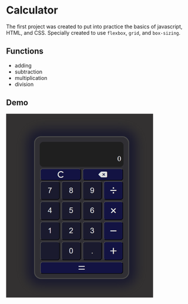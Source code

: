 # Calculator
The first project was created to put into practice the basics of javascript, HTML, and CSS.
Specially created to use `flexbox`, `grid`, and `box-sizing`.

## Functions
- adding
- subtraction
- multiplication
- division

## Demo
<img src="assets/calculatorDemo.gif" width="400">
